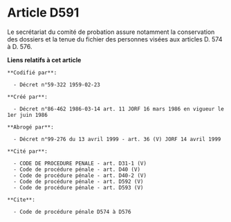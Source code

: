 # Article D591

Le secrétariat du comité de probation assure notamment la conservation des dossiers et la tenue du fichier des personnes
visées aux articles D. 574 à D. 576.

**Liens relatifs à cet article**

	**Codifié par**:

	  - Décret n°59-322 1959-02-23

	**Créé par**:

	  - Décret n°86-462 1986-03-14 art. 11 JORF 16 mars 1986 en vigueur le 1er juin 1986

	**Abrogé par**:

	  - Décret n°99-276 du 13 avril 1999 - art. 36 (V) JORF 14 avril 1999

	**Cité par**:

	  - CODE DE PROCEDURE PENALE - art. D31-1 (V)
	  - Code de procédure pénale - art. D40 (V)
	  - Code de procédure pénale - art. D40-2 (V)
	  - Code de procédure pénale - art. D592 (V)
	  - Code de procédure pénale - art. D593 (V)

	**Cite**:

	  - Code de procédure pénale D574 à D576
